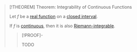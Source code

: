 >[!THEOREM] Theorem: Integrability of Continuous Functions
>
>Let $f$ be a [real function](../Real%20Function.md) on a [closed interval](../../../../../Set%20Theory/Ordering/Intervals.md).
>
>If $f$ is [continuous](Continuity%20of%20Real%20Functions.md), then it is also [Riemann-integrable](../Integration/Definite%20Integrals/Riemann-Integrability.md).
>
>>[!PROOF]-
>>
>>TODO
>>
>

